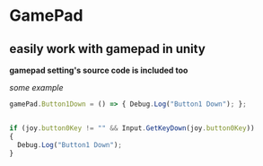 # GamePad

## easily work with gamepad in unity

**gamepad setting's source code is included too**




*some example*

```javascript
gamePad.Button1Down = () => { Debug.Log("Button1 Down"); };
```

```javascript

if (joy.button0Key != "" && Input.GetKeyDown(joy.button0Key))
{
  Debug.Log("Button1 Down");
}
```
